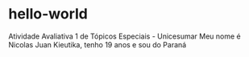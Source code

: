 # hello-world
Atividade Avaliativa 1 de Tópicos Especiais - Unicesumar
Meu nome é Nicolas Juan Kieutika, tenho 19 anos e sou do Paraná
